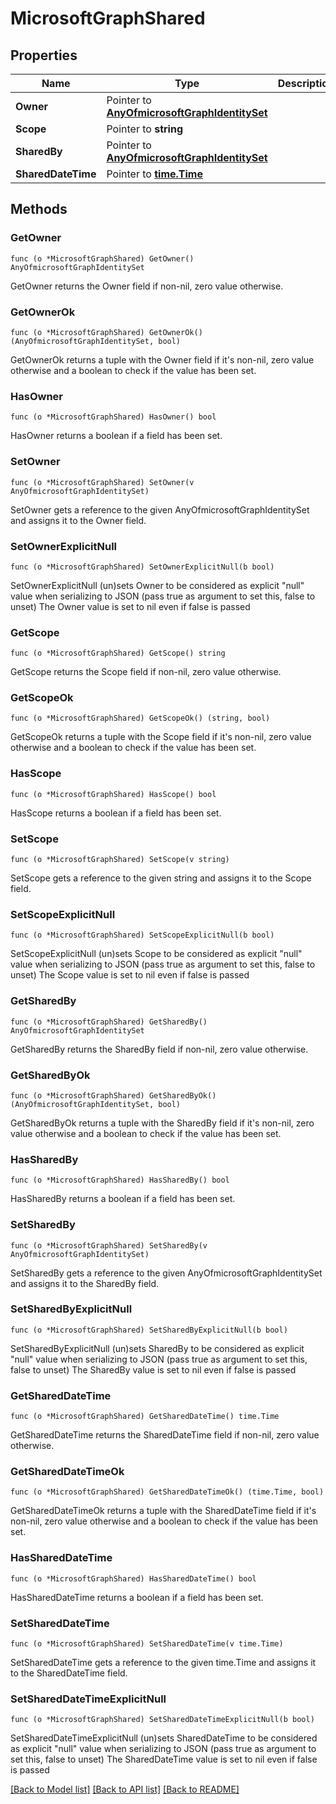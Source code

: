 # MicrosoftGraphShared

## Properties

Name | Type | Description | Notes
------------ | ------------- | ------------- | -------------
**Owner** | Pointer to [**AnyOfmicrosoftGraphIdentitySet**](anyOf&lt;microsoft.graph.identitySet&gt;.md) |  | [optional] 
**Scope** | Pointer to **string** |  | [optional] 
**SharedBy** | Pointer to [**AnyOfmicrosoftGraphIdentitySet**](anyOf&lt;microsoft.graph.identitySet&gt;.md) |  | [optional] 
**SharedDateTime** | Pointer to [**time.Time**](time.Time.md) |  | [optional] 

## Methods

### GetOwner

`func (o *MicrosoftGraphShared) GetOwner() AnyOfmicrosoftGraphIdentitySet`

GetOwner returns the Owner field if non-nil, zero value otherwise.

### GetOwnerOk

`func (o *MicrosoftGraphShared) GetOwnerOk() (AnyOfmicrosoftGraphIdentitySet, bool)`

GetOwnerOk returns a tuple with the Owner field if it's non-nil, zero value otherwise
and a boolean to check if the value has been set.

### HasOwner

`func (o *MicrosoftGraphShared) HasOwner() bool`

HasOwner returns a boolean if a field has been set.

### SetOwner

`func (o *MicrosoftGraphShared) SetOwner(v AnyOfmicrosoftGraphIdentitySet)`

SetOwner gets a reference to the given AnyOfmicrosoftGraphIdentitySet and assigns it to the Owner field.

### SetOwnerExplicitNull

`func (o *MicrosoftGraphShared) SetOwnerExplicitNull(b bool)`

SetOwnerExplicitNull (un)sets Owner to be considered as explicit "null" value
when serializing to JSON (pass true as argument to set this, false to unset)
The Owner value is set to nil even if false is passed
### GetScope

`func (o *MicrosoftGraphShared) GetScope() string`

GetScope returns the Scope field if non-nil, zero value otherwise.

### GetScopeOk

`func (o *MicrosoftGraphShared) GetScopeOk() (string, bool)`

GetScopeOk returns a tuple with the Scope field if it's non-nil, zero value otherwise
and a boolean to check if the value has been set.

### HasScope

`func (o *MicrosoftGraphShared) HasScope() bool`

HasScope returns a boolean if a field has been set.

### SetScope

`func (o *MicrosoftGraphShared) SetScope(v string)`

SetScope gets a reference to the given string and assigns it to the Scope field.

### SetScopeExplicitNull

`func (o *MicrosoftGraphShared) SetScopeExplicitNull(b bool)`

SetScopeExplicitNull (un)sets Scope to be considered as explicit "null" value
when serializing to JSON (pass true as argument to set this, false to unset)
The Scope value is set to nil even if false is passed
### GetSharedBy

`func (o *MicrosoftGraphShared) GetSharedBy() AnyOfmicrosoftGraphIdentitySet`

GetSharedBy returns the SharedBy field if non-nil, zero value otherwise.

### GetSharedByOk

`func (o *MicrosoftGraphShared) GetSharedByOk() (AnyOfmicrosoftGraphIdentitySet, bool)`

GetSharedByOk returns a tuple with the SharedBy field if it's non-nil, zero value otherwise
and a boolean to check if the value has been set.

### HasSharedBy

`func (o *MicrosoftGraphShared) HasSharedBy() bool`

HasSharedBy returns a boolean if a field has been set.

### SetSharedBy

`func (o *MicrosoftGraphShared) SetSharedBy(v AnyOfmicrosoftGraphIdentitySet)`

SetSharedBy gets a reference to the given AnyOfmicrosoftGraphIdentitySet and assigns it to the SharedBy field.

### SetSharedByExplicitNull

`func (o *MicrosoftGraphShared) SetSharedByExplicitNull(b bool)`

SetSharedByExplicitNull (un)sets SharedBy to be considered as explicit "null" value
when serializing to JSON (pass true as argument to set this, false to unset)
The SharedBy value is set to nil even if false is passed
### GetSharedDateTime

`func (o *MicrosoftGraphShared) GetSharedDateTime() time.Time`

GetSharedDateTime returns the SharedDateTime field if non-nil, zero value otherwise.

### GetSharedDateTimeOk

`func (o *MicrosoftGraphShared) GetSharedDateTimeOk() (time.Time, bool)`

GetSharedDateTimeOk returns a tuple with the SharedDateTime field if it's non-nil, zero value otherwise
and a boolean to check if the value has been set.

### HasSharedDateTime

`func (o *MicrosoftGraphShared) HasSharedDateTime() bool`

HasSharedDateTime returns a boolean if a field has been set.

### SetSharedDateTime

`func (o *MicrosoftGraphShared) SetSharedDateTime(v time.Time)`

SetSharedDateTime gets a reference to the given time.Time and assigns it to the SharedDateTime field.

### SetSharedDateTimeExplicitNull

`func (o *MicrosoftGraphShared) SetSharedDateTimeExplicitNull(b bool)`

SetSharedDateTimeExplicitNull (un)sets SharedDateTime to be considered as explicit "null" value
when serializing to JSON (pass true as argument to set this, false to unset)
The SharedDateTime value is set to nil even if false is passed

[[Back to Model list]](../README.md#documentation-for-models) [[Back to API list]](../README.md#documentation-for-api-endpoints) [[Back to README]](../README.md)


